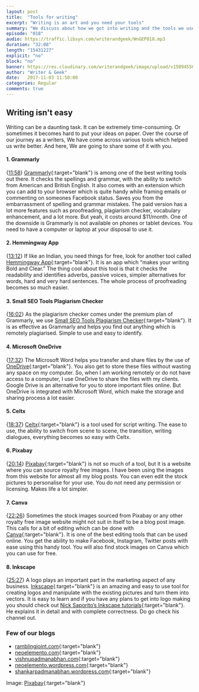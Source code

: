 ```yaml
---
layout: post
title:  "Tools for writing"
excerpt: "Writing is an art and you need your tools"
summary: "We discuss about how we got into writing and the tools we use"
episode: "018"
audio: https://traffic.libsyn.com/writerandgeek/WnGEP018.mp3
duration: "32:08"
length: "15431227"
explicit: "no"
block: "no"
banner: https://res.cloudinary.com/writerandgeek/image/upload/v1509455625/write.jpg
author: "Writer & Geek"
date:   2017-11-03 11:50:00
categories: Regular
comments: true
---
```


## Writing isn't easy
Writing can be a daunting task. It can be extremely time-consuming. Or sometimes it becomes hard to put your ideas on paper. Over the course of our journey as a writers, We have come across various tools which helped us write better. And here, We are going to share some of it with you.

#### 1. Grammarly
{[11:58](#t=00:11:58)} [Grammarly](https://app.grammarly.com/){:target="blank"} is among one of the best writing tools out there. It checks the spellings and grammar, with the ability to switch from American and British English. It also comes with an extension which you can add to your browser which is quite handy while framing emails or commenting on someones Facebook status. Saves you from the embarrassment of spelling and grammar mistakes. The paid version has a lot more features such as proofreading, plagiarism checker, vocabulary enhancement, and a lot more. But yeah, it costs around $11/month. One of the downside is Grammarly is not available on phones or tablet devices. You need to have a computer or laptop at your disposal to use it.

#### 2. Hemmingway App
{[13:12](#t=00:13:12)} If like an Indian, you need things for free, look for another tool called [Hemmingway App](http://www.hemingwayapp.com/){:target="blank"}. It is an app which “makes your writing Bold and Clear.” The thing cool about this tool is that it checks the readability and identifies adverbs, passive voices, simpler alternatives for words, hard and very hard sentences. The whole process of proofreading becomes so much easier.

#### 3. Small SEO Tools Plagiarism Checker
{[16:02](#t=00:16:02)} As the plagiarism checker comes under the premium plan of Grammarly, we use [Small SEO Tools Plagiarism Checker](https://smallseotools.com/plagiarism-checker/){:target="blank"}. It is as effective as Grammarly and helps you find out anything which is remotely plagiarised. Simple to use and easy to identify.

#### 4. Microsoft OneDrive
{[17:32](#t=00:17:32)} The Microsoft Word helps you transfer and share files by the use of [OneDrive](https://onedrive.live.com/){:target="blank"}. You also get to store these files without wasting any space on my computer. So, when I am working remotely or do not have access to a computer, I use OneDrive to share the files with my clients.
Google Drive is an alternative for you to store important files online. But OneDrive is integrated with Microsoft Word, which make the storage and sharing process a lot easier.

#### 5. Celtx
{[18:37](#t=00:18:37)} [Celtx](https://www.celtx.com/index.html){:target="blank"} is a tool used for script writing. The ease to use, the ability to switch from scene to scene, the transition, writing dialogues, everything becomes so easy with Celtx.

#### 6. Pixabay
{[20:14](#t=00:20:14)} [Pixabay](https://pixabay.com/){:target="blank"} is not so much of a tool, but it is a website where you can source royalty free images. I have been using the images from this website for almost all my blog posts. You can even edit the stock pictures to personalise for your use. You do not need any permission or licensing. Makes life a lot simpler.

#### 7. Canva
{[22:26](#t=00:22:26)} Sometimes the stock images sourced from Pixabay or any other royalty free image website might not suit in itself to be a blog post image. This calls for a bit of editing which can be done with [Canva](https://www.canva.com/){:target="blank"}. It is one of the best editing tools that can be used online. You get the ability to make Facebook, Instagram, Twitter posts with ease using this handy tool. You will also find stock images on Canva which you can use for free.

#### 8. Inkscape
{[25:27](#t=00:25:27)} A logo plays an important part in the marketing aspect of any business. [Inkscape](https://inkscape.org/en/release/0.92.2/){:target="blank"} is an amazing and easy to use tool for creating logos and manipulate with the existing pictures and turn them into vectors. It is easy to learn and if you have any plans to get into logo making you should check out [Nick Saporito’s Inkscape tutorials](https://www.youtube.com/channel/UCEQXp_fcqwPcqrzNtWJ1w9w){:target="blank"}. He explains it in detail and with complete correctness. Do go check his channel out.

### Few of our blogs

- [ramblingjoint.com](https://ramblingjoint.com){:target="blank"}
- [neoelemento.com](http://neoelemento.com){:target="blank"}
- [vishnupadmanabhan.com](http://vishnupadmanabhan.com){:target="blank"}
- [neoelemento.wordpress.com](http://neoelemento.wordpress.com){:target="blank"}
- [shankarpadmanabhan.wordpress.com](http://shankarpadmanabhan.wordpress.com){:target="blank"}

Image: [Pixabay](https://pixabay.com/en/blur-business-desk-drink-education-1869579/){:target="blank"}